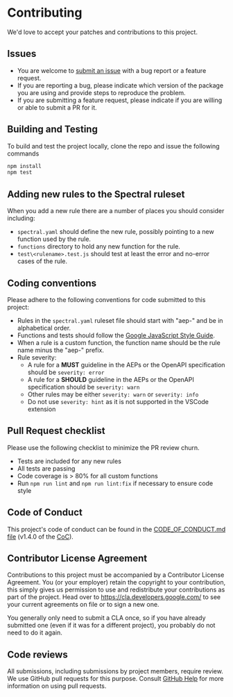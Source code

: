# Contributing

We'd love to accept your patches and contributions to this project.

## Issues

- You are welcome to [submit an issue](https://github.com/mkistler/aep-openapi-linter/issues) with a bug report or a feature request.
- If you are reporting a bug, please indicate which version of the package you are using and provide steps to reproduce the problem.
- If you are submitting a feature request, please indicate if you are willing or able to submit a PR for it.

## Building and Testing

To build and test the project locally, clone the repo and issue the following commands

```sh
npm install
npm test
```

## Adding new rules to the Spectral ruleset

When you add a new rule there are a number of places you should consider including:

- `spectral.yaml` should define the new rule, possibly pointing to a new function used by the rule.
- `functions` directory to hold any new function for the rule.
- `test\<rulename>.test.js` should test at least the error and no-error cases of the rule.

## Coding conventions

Please adhere to the following conventions for code submitted to this project:

- Rules in the `spectral.yaml` ruleset file should start with "aep-" and be in alphabetical order.
- Functions and tests should follow the [Google JavaScript Style Guide].
- When a rule is a custom function, the function name should be the rule name minus the "aep-" prefix.
- Rule severity:
  - A rule for a **MUST** guideline in the AEPs or the OpenAPI specification should be `severity: error`
  - A rule for a **SHOULD** guideline in the AEPs or the OpenAPI specification should be `severity: warn`
  - Other rules may be either `severity: warn` or `severity: info`
  - Do not use `severity: hint` as it is not supported in the VSCode extension

[Google JavaScript Style Guide]: https://google.github.io/styleguide/jsguide.html

## Pull Request checklist

Please use the following checklist to minimize the PR review churn.

- Tests are included for any new rules
- All tests are passing
- Code coverage is > 80% for all custom functions
- Run `npm run lint` and `npm run lint:fix` if necessary to ensure code style

## Code of Conduct

This project's code of conduct can be found in the
[CODE_OF_CONDUCT.md file](https://github.com/mkistler/aep-openapi-linter/blob/main/CODE_OF_CONDUCT.md)
(v1.4.0 of the [CoC](https://contributor-covenant.org/)).

## Contributor License Agreement

Contributions to this project must be accompanied by a Contributor License
Agreement. You (or your employer) retain the copyright to your contribution,
this simply gives us permission to use and redistribute your contributions as
part of the project. Head over to <https://cla.developers.google.com/> to see
your current agreements on file or to sign a new one.

You generally only need to submit a CLA once, so if you have already submitted
one (even if it was for a different project), you probably do not need to do it
again.

## Code reviews

All submissions, including submissions by project members, require review. We
use GitHub pull requests for this purpose. Consult
[GitHub Help](https://help.github.com/articles/about-pull-requests/) for more
information on using pull requests.
